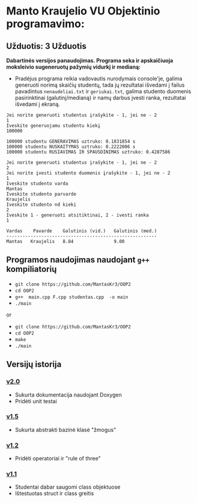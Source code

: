 # Manto Kraujelio VU Objektinio programavimo:
## Užduotis: 3 Užduotis

**Dabartinės  versijos  panaudojimas. Programa seka ir apskaičiuoja moksleivio sugeneruotų pažymių vidurkį ir medianą:**<br/>
- Pradėjus programa reikia vadovautis nurodymais console'je, galima generuoti norimą skaičių studentų, tada jų rezultatai išvedami į failus  pavadintus `nenaudeliai.txt` ir `geriukai.txt`,  galima studento duomenis pasirinktinai (galutinį/medianą) ir namų darbus įvesti ranka, rezultatai išvedami į ekraną.

```shell
Jei norite generuoti studentus įrašykite - 1, jei ne - 2 
1
Iveskite generuojamu studentu kiekį
100000

100000 studentu GENERAVIMAS uztruko: 0.1831854 s
100000 studentu NUSKAITYMAS uztruko: 0.2222006 s
100000 studentu RUSIAVIMAS IR SPAUSDINIMAS uztruko: 0.4287586 

Jei norite generuoti studentus įrašykite - 1, jei ne - 2 
2
Jei norite įvesti studento duomenis įrašykite - 1, jei ne - 2 
1
Iveskite studento varda
Mantas
Iveskite studento parvarde
Kraujelis
Iveskite studento nd kieki
2
Iveskite 1 - generuoti atsitiktinai, 2 - ivesti ranka
1

Vardas    Pavarde    Galutinis (vid.)   Galutinis (med.)
--------------------------------------------------------
Mantas   Kraujelis   8.84               9.00       
```


## Programos naudojimas naudojant `g++` kompiliatorių

- `git clone https://github.com/MantasKr3/OOP2`
- `cd OOP2` 
- `g++  main.cpp F.cpp studentas.cpp  -o main` 
- `./main`

or
- `git clone https://github.com/MantasKr3/OOP2`
- `cd OOP2`
- `make`
- `./main`

## Versijų istorija 

### [v2.0]() 

- Sukurta dokumentacija naudojant Doxygen
- Pridėti unit testai

### [v1.5](https://github.com/MantasKr3/OOP2/releases/tag/v1.5) 

- Sukurta abstrakti bazinė klasė "žmogus"

### [v1.2](https://github.com/MantasKr3/OOP2/releases/tag/v1.2) 

- Pridėti operatoriai ir "rule of three"

### [v1.1](https://github.com/MantasKr3/OOP2/releases/tag/v1.1)

- Studentai dabar saugomi class objektuose
- Ištestuotas struct ir class greitis




